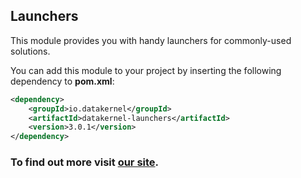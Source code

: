 ## Launchers

This module provides you with handy launchers for commonly-used solutions.

You can add this module to your project by inserting the following dependency to **pom.xml**:
```xml
<dependency>
    <groupId>io.datakernel</groupId>
    <artifactId>datakernel-launchers</artifactId>
    <version>3.0.1</version>
</dependency>
```

### To find out more visit [our site](https://datakernel.io/docs/core/launcher.html).
